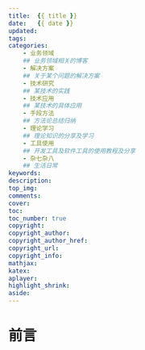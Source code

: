 ```yaml
---
title:  {{ title }}
date:   {{ date }}
updated:
tags:
categories:
    - 业务领域
    ## 业务领域相关的博客
    - 解决方案
    ## 关于某个问题的解决方案
    - 技术研究
    ## 某技术的实践
    - 技术应用
    ## 某技术的具体应用
    - 手段方法
    ## 方法论总结归纳
    - 理论学习
    ## 理论知识的分享及学习
    - 工具使用
    ## 开发工具及软件工具的使用教程及分享
    - 杂七杂八
    ## 生活日常
keywords:
description:
top_img:
comments:
cover: 
toc:
toc_number: true
copyright:
copyright_author:
copyright_author_href:
copyright_url:
copyright_info:
mathjax:
katex:
aplayer:
highlight_shrink:
aside:
---
```


# 前言

